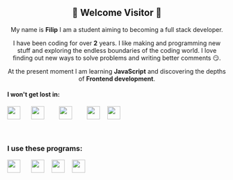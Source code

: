 <h2 align="center">👋 Welcome Visitor 👋</h2>

<p align="center">My name is <strong>Filip</strong> I am a student aiming to becoming a full stack developer.</p>

<p align="center">I have been coding for over <strong>2</strong> years. I like making and programming new stuff and exploring the endless boundaries of the coding world. I love finding out new ways to solve problems and writing better comments 😏.</p>

<p align="center">At the present moment I am learning <strong>JavaScript</strong> and discovering the depths of <strong>Frontend development</strong>.</p>

<h4>I won't get lost in:</h4>
<pre>
<img src="https://cdn.jsdelivr.net/gh/devicons/devicon/icons/html5/html5-original.svg" width="30px"/>   <img src="https://cdn.jsdelivr.net/gh/devicons/devicon/icons/css3/css3-original.svg" width="30px"/>    <img src="https://cdn.jsdelivr.net/gh/devicons/devicon/icons/javascript/javascript-original.svg" width="30px"/>    <img src="https://cdn.jsdelivr.net/gh/devicons/devicon/icons/csharp/csharp-original.svg" width="30px"/>  <img src="https://cdn.jsdelivr.net/gh/devicons/devicon/icons/python/python-original.svg" width="30px"/>  
</pre>
<br/>
<h3>I use these programs:</h3>
<pre>
<img src="https://cdn.jsdelivr.net/gh/devicons/devicon/icons/vscode/vscode-original.svg" width="30px"/>   <img src="https://cdn.jsdelivr.net/gh/devicons/devicon/icons/github/github-original.svg" width="30px"/>  <img src="https://cdn.jsdelivr.net/gh/devicons/devicon/icons/git/git-original.svg" width="30px"/>  <img src="https://cdn.jsdelivr.net/gh/devicons/devicon/icons/figma/figma-original.svg" width="30px"/>
</pre>
